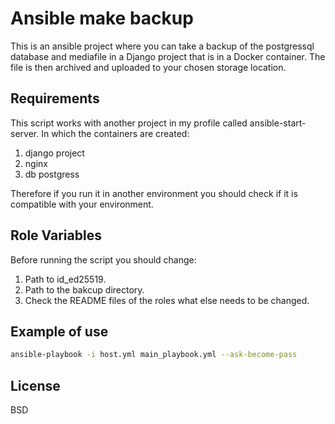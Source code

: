 Ansible make backup
=========

This is an ansible project where you can take a backup of the postgressql database and mediafile in a Django project that is in a Docker container. The file is then archived and uploaded to your chosen storage location.

Requirements
------------

This script works with another project in my profile called ansible-start-server. In which the containers are created:

1. django project
2. nginx
3. db postgress

Therefore if you run it in another environment you should check if it is compatible with your environment.

Role Variables
--------------

Before running the script you should change:

1. Path to id_ed25519.
2. Path to the bakcup directory.
3. Check the README files of the roles what else needs to be changed.

Example of use
----------------

~~~bash
ansible-playbook -i host.yml main_playbook.yml --ask-become-pass
~~~

License
-------

BSD
